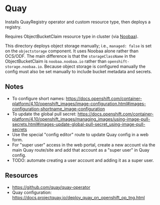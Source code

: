# Quay

Installs QuayRegistry operator and custom resource type, then deploys a registry.

Requires ObjectBucketClaim resource type in cluster (via [Noobaa](../noobaa/)).

This directory deploys object storage manually; i.e., `managed: false` is set on
the `objectstorage` component. It uses Noobaa alone rather than OCS/ODF. The
main difference is that the `storageClassName` in the ObjectBucketClaim is
`noobaa.noobaa.io` rather than `openshift-storage.noobaa.io`. Because object
storage is configured manually the config must also be set manually to include
bucket metadata and secrets.

## Notes

- To configure short names: https://docs.openshift.com/container-platform/4.10/openshift_images/image-configuration.html#images-configuration-shortname_image-configuration
- To update the global pull secret: https://docs.openshift.com/container-platform/4.10/openshift_images/managing_images/using-image-pull-secrets.html#images-update-global-pull-secret_using-image-pull-secrets
- Use the special "config editor" route to update Quay config in a web form.
- For "super user" access in the web portal, create a new account via the main Quay route/site and add that account as a "super user" in Quay config.
- TODO: automate creating a user account and adding it as a super user.

## Resources

- https://github.com/quay/quay-operator
- Quay configuration: <https://docs.projectquay.io/deploy_quay_on_openshift_op_tng.html>